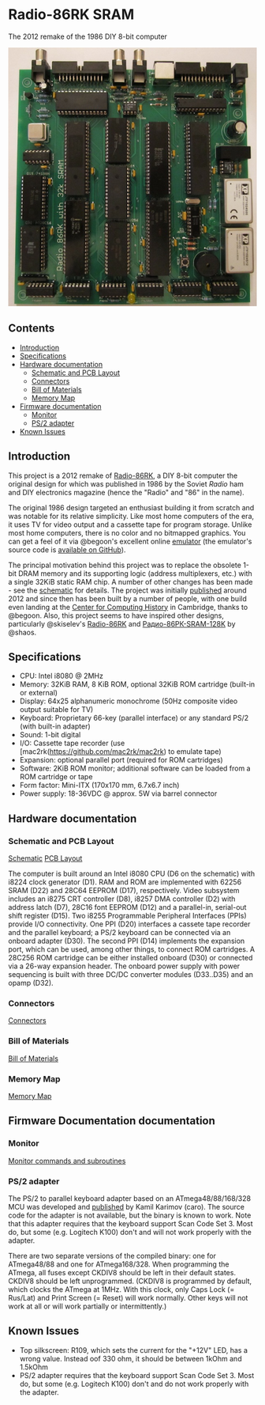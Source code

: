 # Radio-86RK SRAM
The 2012 remake of the 1986 DIY 8-bit computer

![Radio 86RK SRAM](images/Radio-86RK-SRAM_Assembled.jpg)

## Contents
* [Introduction](#introduction)
* [Specifications](#specifications)
* [Hardware documentation](#hardware-documentation)
  * [Schematic and PCB Layout](#schematic-and-pcb-layout)
  * [Connectors](#connectors)
  * [Bill of Materials](#bill-of-materials)
  * [Memory Map](#memory-map)
* [Firmware documentation](#firmware-documentation)
  * [Monitor](#monitor)
  * [PS/2 adapter](#ps2-adapter)
* [Known Issues](#known-issues)

## Introduction
This project is a 2012 remake of [Radio-86RK](https://en.wikipedia.org/wiki/Radio-86RK), a DIY 8-bit computer the original design for which was published in 1986 by the Soviet *Radio* ham and DIY electronics magazine (hence the "Radio" and "86" in the name).

The original 1986 design targeted an enthusiast building it from scratch and was notable for its relative simplicity. Like most home computers of the era, it uses TV for video output and a cassette tape for program storage. Unlike most home computers, there is no color and no bitmapped graphics. You can get a feel of it via @begoon's excellent online [emulator](https://rk86.ru/) (the emulator's source code is [available on GitHub](https://github.com/begoon/rk86-js)).

The principal motivation behind this project was to replace the obsolete 1-bit DRAM memory and its supporting logic (address multiplexers, etc.) with a single 32KiB static RAM chip. A number of other changes has been made - see the [schematic](Eagle/Radio-86RK-SRAM-Schematic.pdf) for details. The project was initially [published](http://radio86rk.pbworks.com) around 2012 and since then has been built by a number of people, with one build even landing at the [Center for Computing History](http://www.computinghistory.org.uk/det/32376/Radio-86RK-(Russia)/) in Cambridge, thanks to @begoon. Also, this project seems to have inspired other designs, particularly @skiselev's [Radio-86RK](https://github.com/skiselev/radio-86rk) and [Радио-86РК-SRAM-128K](http://www.nedopc.org/forum/viewtopic.php?t=10660&start=0) by @shaos. 

## Specifications
  * CPU: Intel i8080 @ 2MHz
  * Memory: 32KiB RAM, 8 KiB ROM, optional 32KiB ROM cartridge (built-in or external)
  * Display: 64x25 alphanumeric monochrome (50Hz composite video output suitable for TV)
  * Keyboard: Proprietary 66-key (parallel interface) or any standard PS/2 (with built-in adapter)
  * Sound: 1-bit digital
  * I/O: Cassette tape recorder (use [mac2rk(https://github.com/mac2rk/mac2rk) to emulate tape)
  * Expansion: optional parallel port (required for ROM cartridges) 
  * Software: 2KiB ROM monitor; additional software can be loaded from a ROM cartridge or tape
  * Form factor: Mini-ITX (170x170 mm, 6.7x6.7 inch)
  * Power supply: 18-36VDC @ approx. 5W via barrel connector

## Hardware documentation

### Schematic and PCB Layout
[Schematic](Eagle/Radio-86RK-SRAM-Schematic.pdf)
[PCB Layout](Eagle/Radio-86RK-SRAM-Silk.pdf)

The computer is built around an Intel i8080 CPU (D6 on the schematic) with i8224 clock generator (D1). RAM and ROM are implemented with 62256 SRAM (D22) and 28C64 EEPROM (D17), respectively. Video subsystem includes an i8275 CRT controller (D8), i8257 DMA controller (D2) with address latch (D7), 28C16 font EEPROM (D12) and a parallel-in, serial-out shift register (D15). Two i8255 Programmable Peripheral Interfaces (PPIs) provide I/O connectivity. One PPI (D20) interfaces a cassete tape recorder and the parallel keyboard; a PS/2 keyboard can be connected via an onboard adapter (D30). The second PPI (D14) implements the expansion port, which can be used, among other things, to connect ROM cartridges. A 28C256 ROM cartridge can be either installed onboard (D30) or connected via a 26-way expansion header. The onboard power supply with power sequencing is built with three DC/DC converter modules (D33..D35) and an opamp (D32).

### Connectors
[Connectors](docs/Connectors.md)

### Bill of Materials
[Bill of Materials](docs/BOM.md)

### Memory Map
[Memory Map](docs/Memory_map.md)

## Firmware Documentation documentation

### Monitor

[Monitor commands and subroutines](docs/Monitor.md)

### PS/2 adapter
The PS/2 to parallel keyboard adapter based on an ATmega48/88/168/328 MCU was developed and [published](https://zx-pk.ru/threads/9294-orion-128-kontroller-ps-2-klaviatury.html) by Kamil Karimov (caro). The source code for the adapter is not available, but the binary is known to work. Note that this adapter requires that the keyboard support Scan Code Set 3. Most do, but some (e.g. Logitech K100) don't and will not work properly with the adapter.

There are two separate versions of the compiled binary: one for ATmega48/88 and one for ATmega168/328. When programming the ATmega, all fuses except CKDIV8 should be left in their default states. CKDIV8 should be left unprogrammed. (CKDIV8 is programmed by default, which clocks the ATmega at 1MHz. With this clock, only Caps Lock (= Rus/Lat) and Print Screen (= Reset) will work normally. Other keys will not work at all or will work partially or intermittently.)

## Known Issues

* Top silkscreen: R109, which sets the current for the "+12V" LED, has a wrong value. Instead oof 330 ohm, it should be between 1kOhm and 1.5kOhm
* PS/2 adapter requires that the keyboard support Scan Code Set 3. Most do, but some (e.g. Logitech K100) don't and do not work properly with the adapter.
